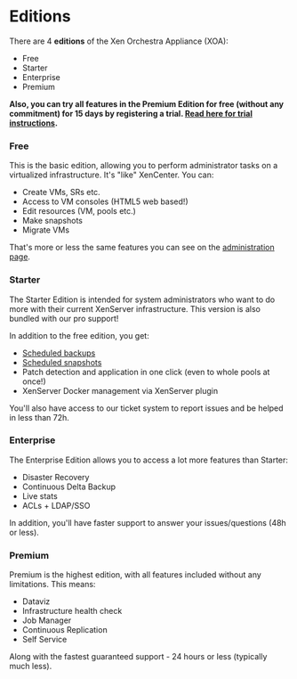 # Editions

There are 4 **editions** of the Xen Orchestra Appliance (XOA):

- Free
- Starter
- Enterprise
- Premium

**Also, you can try all features in the Premium Edition for free (without any commitment) for 15 days by registering a trial. [Read here for trial instructions](trial.md).**

### Free

This is the basic edition, allowing you to perform administrator tasks on a virtualized infrastructure. It's "like" XenCenter. You can:

- Create VMs, SRs etc.
- Access to VM consoles (HTML5 web based!)
- Edit resources (VM, pools etc.)
- Make snapshots
- Migrate VMs

That's more or less the same features you can see on the [administration page](administration.md).

### Starter

The Starter Edition is intended for system administrators who want to do more with their current XenServer infrastructure. This version is also bundled with our pro support!

In addition to the free edition, you get:

- [Scheduled backups](full_backups.md)
- [Scheduled snapshots](rolling_snapshots.md)
- Patch detection and application in one click (even to whole pools at once!)
- XenServer Docker management via XenServer plugin

You'll also have access to our ticket system to report issues and be helped in less than 72h.

### Enterprise

The Enterprise Edition allows you to access a lot more features than Starter:

- Disaster Recovery
- Continuous Delta Backup
- Live stats
- ACLs + LDAP/SSO

In addition, you'll have faster support to answer your issues/questions (48h or less).

### Premium

Premium is the highest edition, with all features included without any limitations. This means:

- Dataviz
- Infrastructure health check
- Job Manager
- Continuous Replication
- Self Service

Along with the fastest guaranteed support - 24 hours or less (typically much less).
